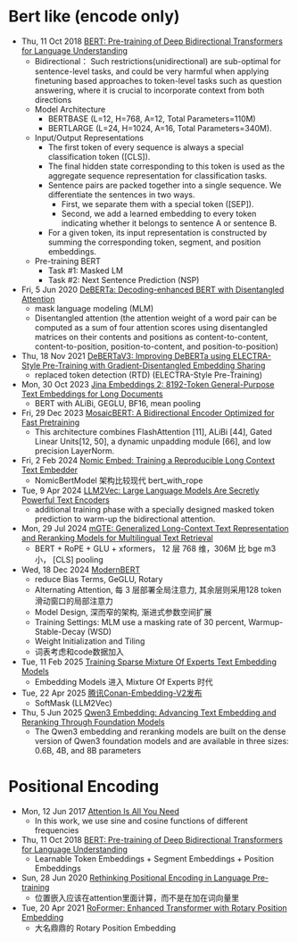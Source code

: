
# Bert like (encode only)
- Thu, 11 Oct 2018 [BERT: Pre-training of Deep Bidirectional Transformers for Language Understanding](https://arxiv.org/abs/1810.04805)
  - Bidirectional： Such restrictions(unidirectional) are sub-optimal for sentence-level tasks,
and could be very harmful when applying finetuning based approaches to token-level tasks such
as question answering, where it is crucial to incorporate context from both directions
  - Model Architecture
    - BERTBASE (L=12, H=768, A=12, Total Parameters=110M) 
    - BERTLARGE (L=24, H=1024, A=16, Total Parameters=340M).
  - Input/Output Representations
    - The first token of every sequence is always a special classification token ([CLS]).
    - The final hidden state corresponding to this token is used as the aggregate sequence representation for classification tasks. 
    - Sentence pairs are packed together into a single sequence. We differentiate the sentences in two ways.
      - First, we separate them with a special token ([SEP]). 
      - Second, we add a learned embedding to every token indicating whether it belongs to sentence A or sentence B.
    - For a given token, its input representation is constructed by summing the corresponding token, segment, and position embeddings.
  - Pre-training BERT
    - Task #1: Masked LM
    - Task #2: Next Sentence Prediction (NSP)
- Fri, 5 Jun 2020 [DeBERTa: Decoding-enhanced BERT with Disentangled Attention](https://arxiv.org/abs/2006.03654)
  - mask language modeling (MLM)
  - Disentangled attention (the attention weight of a word pair can be computed as a sum of four attention scores
using disentangled matrices on their contents and positions as content-to-content, content-to-position,
position-to-content, and position-to-position)
- Thu, 18 Nov 2021 [DeBERTaV3: Improving DeBERTa using ELECTRA-Style Pre-Training with Gradient-Disentangled Embedding Sharing](https://arxiv.org/abs/2111.09543)
  - replaced token detection (RTD) (ELECTRA-Style Pre-Training)
- Mon, 30 Oct 2023 [Jina Embeddings 2: 8192-Token General-Purpose Text Embeddings for Long Documents](https://arxiv.org/abs/2310.19923)
  - BERT with ALiBi, GEGLU, BF16, mean pooling
- Fri, 29 Dec 2023 [MosaicBERT: A Bidirectional Encoder Optimized for Fast Pretraining](https://arxiv.org/abs/2312.17482)
  - This architecture combines FlashAttention [11], ALiBi [44], Gated Linear Units[12, 50], a dynamic unpadding module [66], and low precision LayerNorm.
- Fri, 2 Feb 2024 [Nomic Embed: Training a Reproducible Long Context Text Embedder](https://arxiv.org/abs/2402.01613)
  - NomicBertModel 架构比较现代 bert_with_rope
- Tue, 9 Apr 2024 [LLM2Vec: Large Language Models Are Secretly Powerful Text Encoders](https://arxiv.org/abs/2404.05961)
  - additional training phase with a specially designed masked token prediction to warm-up the bidirectional attention.
- Mon, 29 Jul 2024 [mGTE: Generalized Long-Context Text Representation and Reranking Models for Multilingual Text Retrieval](https://arxiv.org/abs/2407.19669)
  - BERT + RoPE + GLU + xformers， 12 层 768 维，306M 比 bge m3 小，  [CLS] pooling
- Wed, 18 Dec 2024 [ModernBERT](https://arxiv.org/abs/2412.13663)
  - reduce Bias Terms, GeGLU, Rotary
  - Alternating Attention, 每 3 层部署全局注意力, 其余层则采用128 token 滑动窗口的局部注意力
  - Model Design, 深而窄的架构, 渐进式参数空间扩展
  - Training Settings: MLM use a masking rate of 30 percent, Warmup-Stable-Decay (WSD)
  - Weight Initialization and Tiling
  - 词表考虑和code数据加入
- Tue, 11 Feb 2025 [Training Sparse Mixture Of Experts Text Embedding Models](https://arxiv.org/abs/2502.07972)
  - Embedding Models 进入 Mixture Of Experts 时代 
- Tue, 22 Apr 2025 [腾讯Conan-Embedding-V2发布](https://zhuanlan.zhihu.com/p/1897675709696149020)
  - SoftMask (LLM2Vec)
- Thu, 5 Jun 2025 [Qwen3 Embedding: Advancing Text Embedding and Reranking Through Foundation Models](https://arxiv.org/abs/2506.05176)
  - The Qwen3 embedding and reranking models are built on the dense version of Qwen3 foundation models and are available in three sizes: 0.6B, 4B, and 8B parameters

# Positional Encoding
- Mon, 12 Jun 2017 [Attention Is All You Need](https://arxiv.org/abs/1706.03762)
  - In this work, we use sine and cosine functions of different frequencies
- Thu, 11 Oct 2018 [BERT: Pre-training of Deep Bidirectional Transformers for Language Understanding](https://arxiv.org/abs/1810.04805)
  - Learnable Token Embeddings + Segment Embeddings + Position Embeddings
- Sun, 28 Jun 2020 [Rethinking Positional Encoding in Language Pre-training](https://arxiv.org/abs/2006.15595)
  - 位置嵌入应该在attention里面计算，而不是在加在词向量里
- Tue, 20 Apr 2021 [RoFormer: Enhanced Transformer with Rotary Position Embedding](https://arxiv.org/abs/2104.09864)
  - 大名鼎鼎的 Rotary Position Embedding

